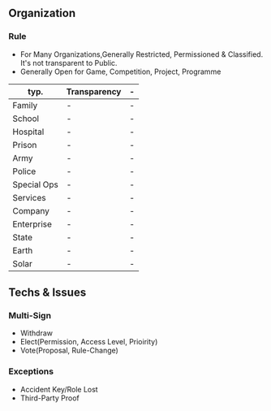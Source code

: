 ## Organization
### Rule
- For Many Organizations,Generally Restricted, Permissioned & Classified. It's not transparent to Public.
- Generally Open for Game, Competition, Project, Programme

typ. |Transparency|-
-----|-------|------
Family|-|-
School|-|-
Hospital|-|-
Prison|-|-
Army|-|-
Police|-|-
Special Ops|-|-
Services|-|-
Company|-|-
Enterprise|-|-
State|-|-
Earth|-|-
Solar|-|-
## Techs & Issues
### Multi-Sign
- Withdraw
- Elect(Permission, Access Level, Prioirity)
- Vote(Proposal, Rule-Change)
### Exceptions
- Accident Key/Role Lost
- Third-Party Proof

